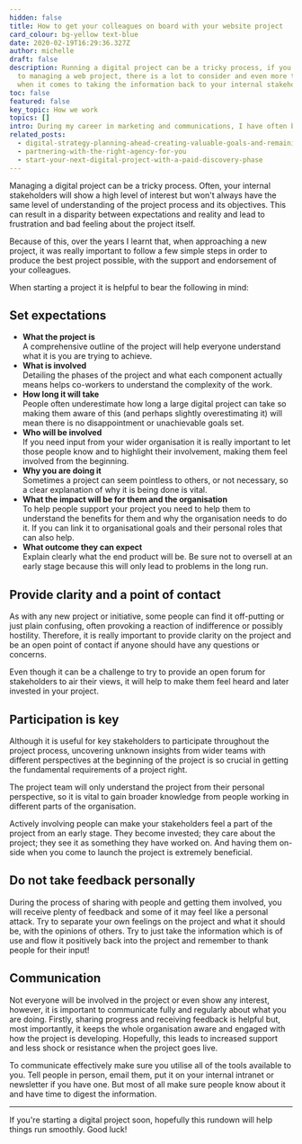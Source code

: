 ```yaml
---
hidden: false
title: How to get your colleagues on board with your website project
card_colour: bg-yellow text-blue
date: 2020-02-19T16:29:36.327Z
author: michelle
draft: false
description: Running a digital project can be a tricky process, if you are new
  to managing a web project, there is a lot to consider and even more to know
  when it comes to taking the information back to your internal stakeholders.
toc: false
featured: false
key_topic: How we work
topics: []
intro: During my career in marketing and communications, I have often been tasked with managing multiple digital projects for organisations that are not traditionally digitally-led. Those organisations have also been based in technology, policy, research and development and have sought to share their knowledge further with their specific interested parties but have also been nervous to do so.
related_posts:
  - digital-strategy-planning-ahead-creating-valuable-goals-and-remaining-flexible
  - partnering-with-the-right-agency-for-you
  - start-your-next-digital-project-with-a-paid-discovery-phase
---
```

Managing a digital project can be a tricky process. Often, your internal stakeholders will show a high level of interest but won't always have the same level of understanding of the project process and its objectives. This can result in a disparity between expectations and reality and lead to frustration and bad feeling about the project itself.

Because of this, over the years I learnt that, when approaching a new project, it was really important to follow a few simple steps in order to produce the best project possible, with the support and endorsement of your colleagues.

When starting a project it is helpful to bear the following in mind:

## S﻿et expectations

* **What the project is**\
  A comprehensive outline of the project will help everyone understand what it is you are trying to achieve.
* **What is involved**\
  Detailing the phases of the project and what each component actually means helps co-workers to understand the complexity of the work.
* **How long it will take**\
  People often underestimate how long a large digital project can take so making them aware of this (and perhaps slightly overestimating it) will mean there is no disappointment or unachievable goals set.
* **Who will be involved**\
  If you need input from your wider organisation it is really important to let those people know and to highlight their involvement, making them feel involved from the beginning.
* **Why you are doing it**\
  Sometimes a project can seem pointless to others, or not necessary, so a clear explanation of why it is being done is vital.
* **What the impact will be for them and the organisation**\
  To help people support your project you need to help them to understand the benefits for them and why the organisation needs to do it. If you can link it to organisational goals and their personal roles that can also help.
* **What outcome they can expect**\
  Explain clearly what the end product will be. Be sure not to oversell at an early stage because this will only lead to problems in the long run.

## Provide clarity and a point of contact

As with any new project or initiative, some people can find it off-putting or just plain confusing, often provoking a reaction of indifference or possibly hostility. Therefore, it is really important to provide clarity on the project and be an open point of contact if anyone should have any questions or concerns.

Even though it can be a challenge to try to provide an open forum for stakeholders to air their views, it will help to make them feel heard and later invested in your project.

## Participation is key

Although it is useful for key stakeholders to participate throughout the project process, uncovering unknown insights from wider teams with different perspectives at the beginning of the project is so crucial in getting the fundamental requirements of a project right.

The project team will only understand the project from their personal perspective, so it is vital to gain broader knowledge from people working in different parts of the organisation.

Actively involving people can make your stakeholders feel a part of the project from an early stage. They become invested; they care about the project; they see it as something they have worked on. And having them on-side when you come to launch the project is extremely beneficial.

## Do not take feedback personally

During the process of sharing with people and getting them involved, you will receive plenty of feedback and some of it may feel like a personal attack. Try to separate your own feelings on the project and what it should be, with the opinions of others. Try to just take the information which is of use and flow it positively back into the project and remember to thank people for their input!

## Communication

Not everyone will be involved in the project or even show any interest, however, it is important to communicate fully and regularly about what you are doing. Firstly, sharing progress and receiving feedback is helpful but, most importantly, it keeps the whole organisation aware and engaged with how the project is developing. Hopefully, this leads to increased support and less shock or resistance when the project goes live.

To communicate effectively make sure you utilise all of the tools available to you. Tell people in person, email them, put it on your internal intranet or newsletter if you have one. But most of all make sure people know about it and have time to digest the information.

---

If you're starting a digital project soon, hopefully this rundown will help things run smoothly. Good luck!